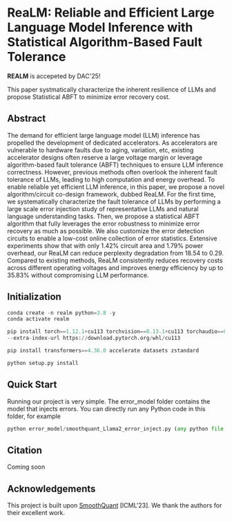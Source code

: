 # ReaLM: Reliable and Efficient Large Language Model Inference with Statistical Algorithm-Based Fault Tolerance

**REALM** is accepeted by DAC'25!

This paper systmatically characterize the inherent resilience of LLMs and propose Statistical ABFT to minimize error recovery cost.

## Abstract
The demand for efficient large language model (LLM) inference has propelled the development of dedicated accelerators. As accelerators are vulnerable to hardware faults due to aging, variation, etc, existing accelerator designs often reserve a large voltage margin or leverage algorithm-based fault tolerance (ABFT) techniques to ensure LLM inference correctness. However, previous methods often overlook the inherent fault tolerance of LLMs, leading to high computation and energy overhead. To enable reliable yet efficient LLM inference, in this paper, we propose a novel algorithm/circuit co-design framework, dubbed ReaLM. For the first time, we systematically characterize the fault tolerance of LLMs by performing a large scale error injection study of representative LLMs and natural language understanding tasks. Then, we propose a statistical ABFT algorithm that fully leverages the error robustness to minimize error recovery as much as possible. We also customize the error detection circuits to enable a low-cost online collection of error statistics. Extensive experiments show that with only 1.42% circuit area and 1.79% power overhead, our ReaLM can reduce perplexity degradation from 18.54 to 0.29. Compared to existing methods, ReaLM consistently reduces recovery costs across different operating voltages and improves energy efficiency by up to 35.83% without compromising LLM performance.


## Initialization

```python
conda create -n realm python=3.8 -y
conda activate realm

pip install torch==1.12.1+cu113 torchvision==0.13.1+cu113 torchaudio==0.12.1 \
--extra-index-url https://download.pytorch.org/whl/cu113

pip install transformers==4.36.0 accelerate datasets zstandard

python setup.py install
```


## Quick Start
Running our project is very simple. The error_model folder contains the model that injects errors. You can directly run any Python code in this folder, for example
```python
python error_model/smoothquant_Llama2_error_inject.py (any python file you want to run)
```

## Citation 
Coming soon

## Acknowledgements
This project is built upon [SmoothQuant](https://github.com/mit-han-lab/smoothquant) [ICML'23]. We thank the authors for their excellent work.
